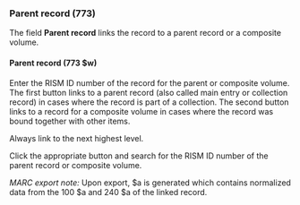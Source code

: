### Parent record (773)

The field **Parent record** links the record to a parent record or a composite volume.  

#### Parent record (773 $w)  

Enter the RISM ID number of the record for the parent or composite volume. The first button links to a parent record (also called main entry or collection record) in cases where the record is part of a collection. The second button links to a record for a composite volume in cases where the record was bound together with other items.

Always link to the next highest level.

Click the appropriate button and search for the RISM ID number of the parent record or composite volume.  

_MARC export note:_
Upon export, $a is generated which contains normalized data from the 100 $a and 240 $a of the linked record.  

